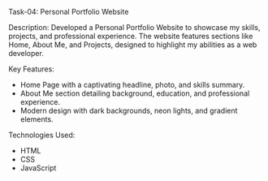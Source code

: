 Task-04: Personal Portfolio Website

Description:
Developed a Personal Portfolio Website to showcase my skills, projects, and professional experience. The website features sections like Home, About Me, and Projects, designed to highlight my abilities as a web developer.

Key Features:
- Home Page with a captivating headline, photo, and skills summary.
- About Me section detailing background, education, and professional experience.
- Modern design with dark backgrounds, neon lights, and gradient elements.

Technologies Used:
- HTML
- CSS
- JavaScript
